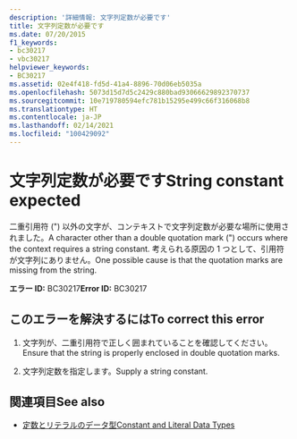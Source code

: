 ```yaml
---
description: '詳細情報: 文字列定数が必要です'
title: 文字列定数が必要です
ms.date: 07/20/2015
f1_keywords:
- bc30217
- vbc30217
helpviewer_keywords:
- BC30217
ms.assetid: 02e4f418-fd5d-41a4-8896-70d06eb5035a
ms.openlocfilehash: 5073d15d7d5c2429c880bad93066629892370737
ms.sourcegitcommit: 10e719780594efc781b15295e499c66f316068b8
ms.translationtype: HT
ms.contentlocale: ja-JP
ms.lasthandoff: 02/14/2021
ms.locfileid: "100429092"
---
```

# <a name="string-constant-expected"></a><span data-ttu-id="b2c50-103">文字列定数が必要です</span><span class="sxs-lookup"><span data-stu-id="b2c50-103">String constant expected</span></span>

<span data-ttu-id="b2c50-104">二重引用符 (") 以外の文字が、コンテキストで文字列定数が必要な場所に使用されました。</span><span class="sxs-lookup"><span data-stu-id="b2c50-104">A character other than a double quotation mark (") occurs where the context requires a string constant.</span></span> <span data-ttu-id="b2c50-105">考えられる原因の 1 つとして、引用符が文字列にありません。</span><span class="sxs-lookup"><span data-stu-id="b2c50-105">One possible cause is that the quotation marks are missing from the string.</span></span>  
  
 <span data-ttu-id="b2c50-106">**エラー ID:** BC30217</span><span class="sxs-lookup"><span data-stu-id="b2c50-106">**Error ID:** BC30217</span></span>  
  
## <a name="to-correct-this-error"></a><span data-ttu-id="b2c50-107">このエラーを解決するには</span><span class="sxs-lookup"><span data-stu-id="b2c50-107">To correct this error</span></span>  
  
1. <span data-ttu-id="b2c50-108">文字列が、二重引用符で正しく囲まれていることを確認してください。</span><span class="sxs-lookup"><span data-stu-id="b2c50-108">Ensure that the string is properly enclosed in double quotation marks.</span></span>  
  
2. <span data-ttu-id="b2c50-109">文字列定数を指定します。</span><span class="sxs-lookup"><span data-stu-id="b2c50-109">Supply a string constant.</span></span>  
  
## <a name="see-also"></a><span data-ttu-id="b2c50-110">関連項目</span><span class="sxs-lookup"><span data-stu-id="b2c50-110">See also</span></span>

- [<span data-ttu-id="b2c50-111">定数とリテラルのデータ型</span><span class="sxs-lookup"><span data-stu-id="b2c50-111">Constant and Literal Data Types</span></span>](../programming-guide/language-features/constants-enums/constant-and-literal-data-types.md)
